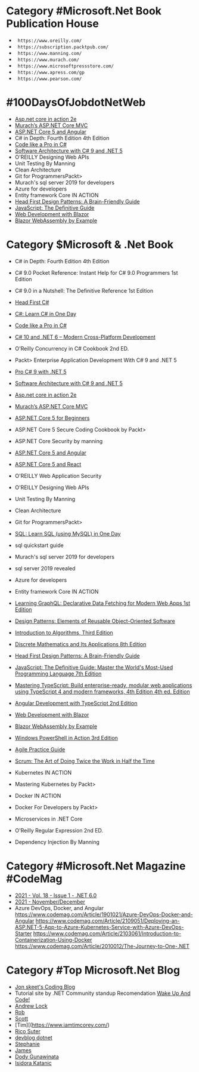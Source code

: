  # Category #Microsoft.Net Book Publication House
- ` https://www.oreilly.com/`
- ` https://subscription.packtpub.com/`
- ` https://www.manning.com/`
- ` https://www.murach.com/`
- ` https://www.microsoftpressstore.com/`
- ` https://www.apress.com/gp`
- ` https://www.pearson.com/`


 # #100DaysOfJobdotNetWeb
* [Asp.net core in action 2e](https://www.manning.com/books/asp-net-core-in-action-second-edition)
* [Murach’s ASP.NET Core MVC](https://bit.ly/3jPZeFL)
* [ASP.NET Core 5 and Angular](https://amzn.to/3mupSp2)
* C# in Depth: Fourth Edition 4th Edition
* [Code like a Pro in C#](https://bit.ly/30Xezxs)
* [Software Architecture with C# 9 and .NET 5](https://amzn.to/3pWcSLn)
* O'REILLY Designing Web APIs
* Unit Testing By Manning
* Clean Architecture
* Git for ProgrammersPackt>
* Murach's sql server 2019 for developers
* Azure for developers
* Entity framework Core IN ACTION
* [Head First Design Patterns: A Brain-Friendly Guide](https://amzn.to/3Epj3v6)
* [JavaScript: The Definitive Guide](https://amzn.to/3mqNIlG)
* [Web Development with Blazor](https://amzn.to/3CKmT0M)
* [Blazor WebAssembly by Example](https://amzn.to/3r8haQ9)

 # Category $Microsoft & .Net Book

* C# in Depth: Fourth Edition 4th Edition
* C# 9.0 Pocket Reference: Instant Help for C# 9.0 Programmers 1st Edition
* C# 9.0 in a Nutshell: The Definitive Reference 1st Edition
* [Head First C#](https://amzn.to/3br9n6U)
* [C#: Learn C# in One Day](https://amzn.to/30ZPuCc)
* [Code like a Pro in C#](https://bit.ly/30Xezxs)
* [C# 10 and .NET 6 – Modern Cross-Platform Development](https://amzn.to/2ZyTzwv)
* O'Reilly Concurrency in C# Cookbook 2nd ED.
* Packt> Enterprise Application Development With C# 9 and .NET 5
* [Pro C# 9 with .NET 5](https://amzn.to/3w0gKfl)
* [Software Architecture with C# 9 and .NET 5](https://amzn.to/3pWcSLn)

* [Asp.net core in action 2e](https://www.manning.com/books/asp-net-core-in-action-second-edition)
* [Murach’s ASP.NET Core MVC](https://bit.ly/3jPZeFL)
* [ASP.NET Core 5 for Beginners](https://amzn.to/3bpXrm2)
* ASP.NET Core 5 Secure Coding Cookbook by Packt>
* ASP.NET Core Security by manning
* [ASP.NET Core 5 and Angular](https://amzn.to/3mupSp2)
* [ASP.NET Core 5 and React](https://amzn.to/3oVOZRX)
* O'REILLY Web Application Security

* O'REILLY Designing Web APIs
* Unit Testing By Manning
* Clean Architecture
* Git for ProgrammersPackt>

* [SQL: Learn SQL (using MySQL) in One Day](https://amzn.to/2Zwh8pA)
* sql quickstart guide
* Murach's sql server 2019 for developers
* sql server 2019 revealed

* Azure for developers

* Entity framework Core IN ACTION

* [Learning GraphQL: Declarative Data Fetching for Modern Web Apps 1st Edition](https://www.amazon.com/Learning-GraphQL-Declarative-Fetching-Modern/dp/1492030716/ref=zg_bs_3617_59/141-1232608-9709655?pd_rd_i=1492030716&psc=1)

* [Design Patterns: Elements of Reusable Object-Oriented Software](https://amzn.to/3w759uY)
* [Introduction to Algorithms, Third Edition](https://bit.ly/31h5wHW)
* [Discrete Mathematics and Its Applications 8th Edition](https://bit.ly/2ZDL7M8)
* [Head First Design Patterns: A Brain-Friendly Guide](https://amzn.to/3Epj3v6)

* [JavaScript: The Definitive Guide: Master the World's Most-Used Programming Language 7th Edition](https://www.amazon.com/JavaScript-Definitive-Most-Used-Programming-Language/dp/1491952024/ref=pd_bxgy_img_2/141-1232608-9709655?pd_rd_w=PfqLX&pf_rd_p=c64372fa-c41c-422e-990d-9e034f73989b&pf_rd_r=C98M04MG5GMYW888T9F8&pd_rd_r=3a956676-b12d-499c-a33d-c4c0d76946fc&pd_rd_wg=UztRi&pd_rd_i=1491952024&psc=1)
* [Mastering TypeScript: Build enterprise-ready, modular web applications using TypeScript 4 and modern frameworks, 4th Edition 4th ed. Edition](https://www.amazon.com/Mastering-TypeScript-enterprise-ready-applications-frameworks/dp/1800564732/ref=pd_sbs_4/141-1232608-9709655?pd_rd_w=hpE4M&pf_rd_p=3676f086-9496-4fd7-8490-77cf7f43f846&pf_rd_r=C98M04MG5GMYW888T9F8&pd_rd_r=3a956676-b12d-499c-a33d-c4c0d76946fc&pd_rd_wg=UztRi&pd_rd_i=1800564732&psc=1)
* [Angular Development with TypeScript 2nd Edition](https://www.amazon.com/Angular-Development-Typescript-Yakov-Fain/dp/1617295345/ref=pd_sbs_15/141-1232608-9709655?pd_rd_w=hpE4M&pf_rd_p=3676f086-9496-4fd7-8490-77cf7f43f846&pf_rd_r=C98M04MG5GMYW888T9F8&pd_rd_r=3a956676-b12d-499c-a33d-c4c0d76946fc&pd_rd_wg=UztRi&pd_rd_i=1617295345&psc=1)

* [Web Development with Blazor](https://amzn.to/3CKmT0M)
* [Blazor WebAssembly by Example](https://amzn.to/3r8haQ9)

* [Windows PowerShell in Action 3rd Edition](https://www.amazon.com/Windows-PowerShell-Action-Bruce-Payette/dp/1633430294/ref=zg_bs_4052_50/141-1232608-9709655?pd_rd_i=1633430294&psc=1)

* [Agile Practice Guide](https://amzn.to/3BsUjjV)
* [Scrum: The Art of Doing Twice the Work in Half the Time](https://amzn.to/3nAZdpW)

* Kubernetes IN ACTION
* Mastering Kubernetes by Packt>
* Docker IN ACTION
* Docker For Developers by Packt>
* Microservices in .NET Core
* O'Reilly Regular Expression 2nd ED.
* Dependency Injection By Manning

 # Category #Microsoft.Net Magazine #CodeMag
* [2021 - Vol. 18 - Issue 1 - .NET 6.0](https://www.codemag.com/Magazine/Issue/DotNet6)
* [2021 - November/December](https://www.codemag.com/Magazine/Issue/NovD)
* Azure DevOps, Docker, and Angular
https://www.codemag.com/Article/1901021/Azure-DevOps-Docker-and-Angular
https://www.codemag.com/Article/2109051/Deploying-an-ASP.NET-5-App-to-Azure-Kubernetes-Service-with-Azure-DevOps-Starter https://www.codemag.com/Article/2103061/Introduction-to-Containerization-Using-Docker
https://www.codemag.com/Article/2010012/The-Journey-to-One-.NET


 # Category #Top Microsoft.Net Blog
* [Jon skeet's Coding Blog](https://codeblog.jonskeet.uk/)
* Tutorial site by .NET Community standup Recomendation [      Wake Up And Code!  ](https://wakeupandcode.com/aspnetcore/)
* [Andrew Lock](https://andrewlock.net/)
* [Rob](https://robrich.org/)
* [Scott](https://www.hanselman.com/)
* [Tim][(https://www.iamtimcorey.com/)
* [Rico Suter](http://rsuter.com)
* [devblog dotnet](https://devblogs.microsoft.com/)
* [Stephanie](https://stephaniestimac.com/)
* [James](https://montemagno.com/)
* [Dody Gunawinata](https://silverkeytech.com/)
* [Isidora Katanic ](https://www.isidorakatanic.com/)
